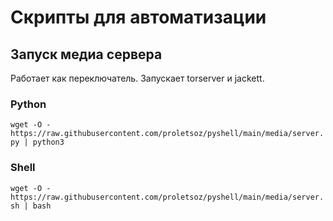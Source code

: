 # Cкрипты для автоматизации
## Запуск медиа сервера
Работает как переключатель. Запускает torserver и jackett.
### Python
```wget -O - https://raw.githubusercontent.com/proletsoz/pyshell/main/media/server.py | python3```
### Shell
```wget -O - https://raw.githubusercontent.com/proletsoz/pyshell/main/media/server.sh | bash```
